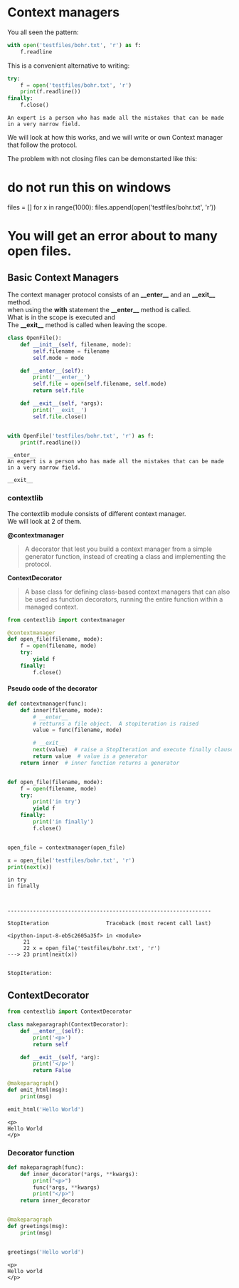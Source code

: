 # Context managers

You all seen the pattern: 


```python
with open('testfiles/bohr.txt', 'r') as f:
    f.readline
```

This is a convenient alternative to writing:


```python
try:
    f = open('testfiles/bohr.txt', 'r')
    print(f.readline())
finally:
    f.close()
```

    An expert is a person who has made all the mistakes that can be made in a very narrow field.
    


We will look at how this works, and we will write or own Context manager that follow the protocol. 

The problem with not closing files can be demonstarted like this:
# do not run this on windows

files = []
for x in range(1000):
    files.append(open('testfiles/bohr.txt', 'r'))

# You will get an error about to many open files.
## Basic Context Managers
The context manager protocol consists of an **\_\_enter__** and an **\_\_exit__** method.  
when using the **with** statement the **\_\_enter__** method is called.  
What is in the scope is executed and  
The **\_\_exit__** method is called when leaving the scope.  


```python
class OpenFile():
    def __init__(self, filename, mode):
        self.filename = filename
        self.mode = mode

    def __enter__(self):
        print('__enter__')
        self.file = open(self.filename, self.mode)
        return self.file

    def __exit__(self, *args):
        print('__exit__')
        self.file.close()


with OpenFile('testfiles/bohr.txt', 'r') as f:
    print(f.readline())
```

    __enter__
    An expert is a person who has made all the mistakes that can be made in a very narrow field.
    
    __exit__


### contextlib
The contextlib module consists of different context manager.  
We will look at 2 of them.  

**@contextmanager**
> A decorator that lest you build a context manager from a simple generator function, instead of creating a class and implementing the protocol.  

**ContextDecorator**
> A base class for defining class-based context managers that can also be used as function decorators, running the entire function within a managed context. 


```python
from contextlib import contextmanager

@contextmanager
def open_file(filename, mode):
    f = open(filename, mode)
    try:
        yield f
    finally:
        f.close()
```

####  Pseudo code of the decorator


```python
def contextmanager(func):
    def inner(filename, mode):
        # __enter__
        # retturns a file object.  A stopiteration is raised
        value = func(filename, mode)

        # __exit__
        next(value)  # raise a StopIteration and execute finally clause
        return value  # value is a generator
    return inner  # inner function returns a generator


def open_file(filename, mode):
    f = open(filename, mode)
    try:
        print('in try')
        yield f
    finally:
        print('in finally')
        f.close()


open_file = contextmanager(open_file)

x = open_file('testfiles/bohr.txt', 'r')
print(next(x))
```

    in try
    in finally



    ----------------------------------------------------------------

    StopIteration                  Traceback (most recent call last)

    <ipython-input-8-eb5c2605a35f> in <module>
         21 
         22 x = open_file('testfiles/bohr.txt', 'r')
    ---> 23 print(next(x))
    

    StopIteration: 


## ContextDecorator


```python
from contextlib import ContextDecorator

class makeparagraph(ContextDecorator):
    def __enter__(self):
        print('<p>')
        return self

    def __exit__(self, *arg):
        print('</p>')
        return False

@makeparagraph()
def emit_html(msg):
    print(msg)

emit_html('Hello World')
```

    <p>
    Hello World
    </p>


### Decorator function


```python
def makeparagraph(func):
    def inner_decorator(*args, **kwargs):
        print("<p>")
        func(*args, **kwargs)
        print("</p>")
    return inner_decorator


@makeparagraph
def greetings(msg):
    print(msg)


greetings('Hello world')
```

    <p>
    Hello world
    </p>

